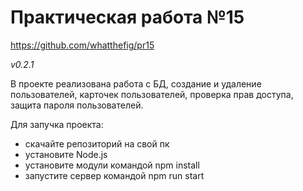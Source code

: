 <h1>Практическая работа №15</h1>

https://github.com/whatthefig/pr15

*v0.2.1*

В проекте реализована работа с БД, создание и удаление пользователей, карточек пользователей, проверка прав доступа, защита пароля пользователей.

Для запучка проекта:

- скачайте репозиторий на свой пк
- установите Node.js
- установите модули командой npm install
- запустите сервер командой npm run start
